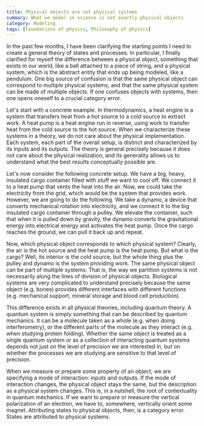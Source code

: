 ```yaml
---
title: Physical objects are not physical systems
summary: What we model in science is not exactly physical objects
category: Modeling
tags: [Foundations of physics, Philosophy of physics]
---
```


In the past few months, I have been clarifying the starting points I need to create a general theory of states and processes. In particular, I finally clarified for myself the difference between a physical object, something that exists in our world, like a ball attached to a piece of string, and a physical system, which is the abstract entity that ends up being modeled, like a pendulum. One big source of confusion is that the same physical object can correspond to multiple physical systems, and that the same physical system can be made of multiple objects. If one confuses objects with systems, then one opens oneself to a crucial category error.

Let's start with a concrete example. In thermodynamics, a heat engine is a system that transfers heat from a hot source to a cold source to extract work. A heat pump is a heat engine run in reverse, using work to transfer heat from the cold source to the hot source. When we characterize these systems in a theory, we do not care about the physical implementation. Each system, each part of the overall setup, is distinct and characterized by its inputs and its outputs. The theory is general precisely because it does not care about the physical realization, and its generality allows us to understand what the best results conceptually possible are.

Let's now consider the following concrete setup. We have a big, heavy, insulated cargo container filled with stuff we want to cool off. We connect it to a heat pump that vents the heat into the air. Now, we could take the electricity from the grid, which would be the system that provides work. However, we are going to do the following. We take a dynamo, a device that converts mechanical rotation into electricity, and we connect it to the big insulated cargo container through a pulley. We elevate the container, such that when it is pulled down by gravity, the dynamo converts the gravitational energy into electrical energy and activates the heat pump. Once the cargo reaches the ground, we can pull it back up and repeat.

Now, which physical object corresponds to which physical system? Clearly, the air is the hot source and the heat pump is the heat pump. But what is the cargo? Well, its interior is the cold source, but the whole thing plus the pulley and dynamo is the system providing work. The same physical object can be part of multiple systems. That is, the way we partition systems is not necessarily along the lines of division of physical objects. Biological systems are very complicated to understand precisely because the same object (e.g. bones) provides different interfaces with different functions (e.g. mechanical support, mineral storage and blood cell production).

This difference exists in all physical theories, including quantum theory. A quantum system is simply something that can be described by quantum mechanics. It can be a molecule taken as a whole (e.g. when doing interferometry), or the different parts of the molecule as they interact (e.g. when studying protein folding). Whether the same object is treated as a single quantum system or as a collection of interacting quantum systems depends not just on the level of precision we are interested in, but on whether the processes we are studying are sensitive to that level of precision.

When we measure or prepare some property of an object, we are specifying a mode of interaction: inputs and outputs. If the mode of interaction changes, the physical object stays the same, but the description as a physical system changes. This is, in a nutshell, the root of contextuality in quantum mechanics. If we want to prepare or measure the vertical polarization of an electron, we have to, somewhere, vertically orient some magnet. Attributing states to physical objects, then, is a category error. States are attributed to physical systems.

